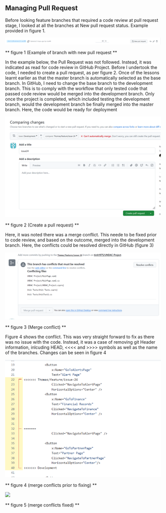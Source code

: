 ## Managing Pull Request

Before looking feature branches that required a code review at pull request stage, I looked at all the branches at New pull request status. Example provided in figure 1.

![](/images/week11-check-pull-requests.png "")

** figure 1 (Example of branch with new pull request **

In the example below, the Pull Request was not followed. Instead, it was indicated as read for code review in GitHub Project.  Before I undertook the code, I needed to create a pull request, as per figure 2.  Once of the lessons learnt earlier as that the master branch is automatically selected as the base branch. In GitHub, I need to change the base branch to the development branch. This is to comply with the workflow that only tested code that passed code review would be merged into the development branch. Only once the project is completed, which included testing the development branch, would the development branch be finally merged into the master branch.  Here, the code would be ready for deployment

![](/images/week11-create-pull-request.png "")

** figure 2 (Create a pull request) **

Here, it was noted there was a merge conflict. This neede to be fixed prior to code review, and based on the outcome, merged into the development branch.  Here, the conflicts could be resolved directly in GitHub (figure 3)

![](/images/week11-merge-conflict.png "")

** figure 3 (Merge conflict) **

Figure 4 shows the conflict.  This was very straight forward to fix as there was no issue with the code. Instead, it was a case of removing git Header information, inlcuding HEAD, <<<< and  >>>> symbols as well as the name of the branches.  Changes can be seen in figure 4

![](/images/week11-pre-merge-conflict-fix.png "")

** figure 4 (merge conflicts prior to fixing) **

![](/images/week11-post-conflict-fix.png "")

** figure 5 (merge conflicts fixed) **


